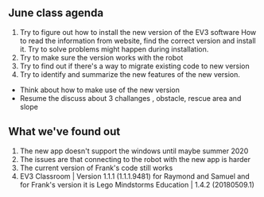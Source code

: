 ## June class agenda

1) Try to figure out how to install the new version of the EV3 software
   How to read the information from website, find the correct version and install it. Try to solve problems might happen during installation.
2) Try to make sure the version works with the robot
3) Try to find out if there's a way to migrate existing code to new version
4) Try to identify and summarize the new features of the new version.
  *  Think about how to make use of the new version
  *  Resume the discuss about 3 challanges , obstacle, rescue area and slope 

## What we've found out
1) The new app doesn't support the windows until maybe summer 2020
2) The issues are that connecting to the robot with the new app is harder
3) The current version of Frank's code still works
4) EV3 Classroom | Version 1.1.1 (1.1.1.9481) for Raymond and Samuel and for Frank's version it is Lego Mindstorms Education | 1.4.2 (20180509.1)

  
  

